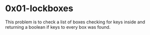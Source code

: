 # 0x01-lockboxes
This problem is to check a list of boxes checking for keys inside and returning a boolean if keys to every box was found.
